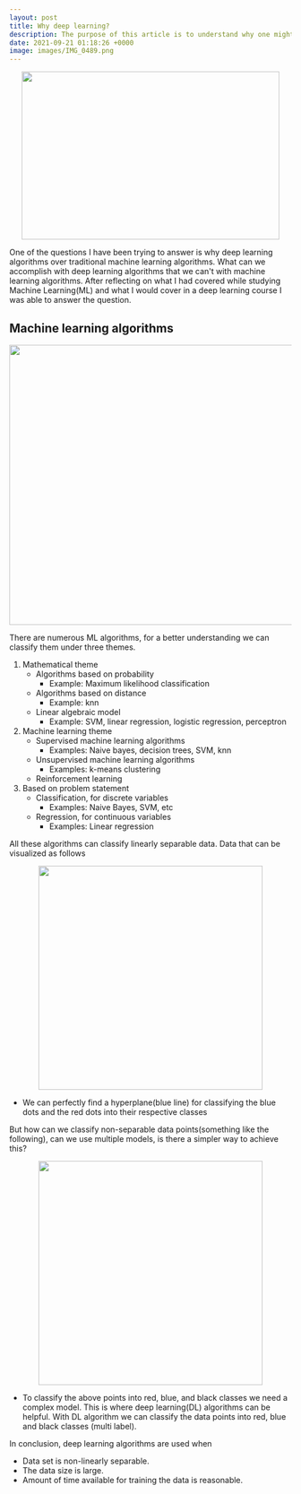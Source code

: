 ```yaml
---
layout: post
title: Why deep learning? 
description: The purpose of this article is to understand why one might choose deep learning algorithms over the machine learning algorithms.
date: 2021-09-21 01:18:26 +0000
image: images/IMG_0489.png
---
```


<p align="center">
  <img width="460" height="300" src="images/IMG_0489.png">
</p>

One of the questions I have been trying to answer is why deep learning algorithms over traditional machine learning algorithms. What can we accomplish with deep learning algorithms that we can't with machine learning algorithms. After reflecting on what I had covered while studying Machine Learning(ML) and what I would cover in a deep learning course I was able to answer the question. 

## Machine learning algorithms

<p align="center">
 <img width="1000" height="500" src="/images/themes_ml.jpg">
</p>

There are numerous ML algorithms, for a better understanding we can classify them under three themes.
1. Mathematical theme
    - Algorithms based on probability   
        - Example: Maximum likelihood classification
    - Algorithms based on distance
        - Example: knn
    - Linear algebraic model 
        - Example: SVM, linear regression, logistic regression, perceptron
2. Machine learning theme 
    - Supervised machine learning algorithms 
        - Examples: Naive bayes, decision trees, SVM, knn
    - Unsupervised machine learning algorithms
        - Examples: k-means clustering 
    - Reinforcement learning 
3. Based on problem statement
    - Classification, for discrete variables
        - Examples: Naive Bayes, SVM, etc
    - Regression, for continuous variables 
        - Examples: Linear regression

All these algorithms can classify linearly separable data. Data that can be visualized as follows

<p align="center">
 <img width="400" height="400" src="/images/linearly_sep.jpg">
</p>

- We can perfectly find a hyperplane(blue line) for classifying the blue dots and the red dots into their respective classes 

But how can we classify non-separable data points(something like the following), can we use multiple models, is there a simpler way to achieve this? 

<p align="center">
 <img width="400" height="400" src="/images/non_linearly_sep.jpg">
</p>

- To classify the above points into red, blue, and black classes we need a complex model. This is where deep learning(DL) algorithms can be helpful. With DL algorithm we can classify the data points into red, blue and black classes (multi label). 

In conclusion, deep learning algorithms are used when 
- Data set is non-linearly separable.
- The data size is large. 
- Amount of time available for training the data is reasonable.